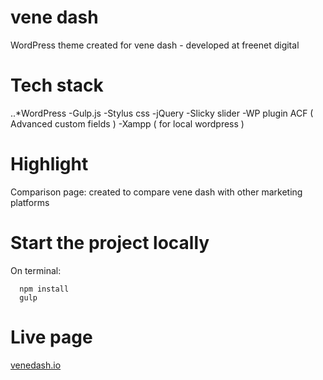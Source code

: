 # vene dash

   WordPress theme created for vene dash - developed at freenet digital

# Tech stack

..*WordPress 
-Gulp.js
-Stylus css
-jQuery
-Slicky slider
-WP plugin ACF ( Advanced custom fields ) 
-Xampp ( for local wordpress )
  
# Highlight

   Comparison page: created to compare vene dash with other marketing platforms

  
# Start the project locally
  
  On terminal:
  
      npm install
      gulp

# Live page
   [venedash.io](https://www.venedash.io "vene dash")
    
